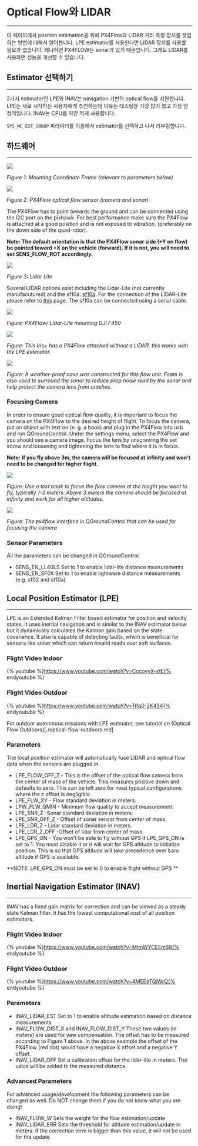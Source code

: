 # Optical Flow와 LIDAR
----------------------------------------------------

이 페이지에서 position estimation을 위해 PX4Flow와 LIDAR 거리 측정 장치를 셋업하는 방법에 대해서 알아봅니다. LPE estimator를 사용한다면 LIDAR 장치를 사용할 필요가 없습니다. 왜냐하면 PX4FLOW는 sonar가 있기 때문입니다. 그래도 LIDAR를 사용하면 성능을 개선할 수 있습니다.

## Estimator 선택하기
--------------------------------------------------------

2가지 estimator인 LPE와 INAV는 navigation 기반의 optical flow를 지원합니다. LPE는 새로 시작하는 사용자에게 추천하는데 이유는 테스팅을 가장 많이 했고 가장 안정적입니다. INAV는 CPU를 약간 적게 사용합니다.

`SYS_MC_EST_GROUP` 파라미터를 이용해서 estimator를 선택하고 나서 리부팅합니다.


## 하드웨어
--------------------------------------------------------

![](images/hardware/px4flow_offset.png)

*Figure 1: Mounting Coordinate Frame (relevant to parameters below)*

![](images/hardware/px4flow.png)

*Figure 2: PX4Flow optical flow sensor (camera and sonar)*

The PX4Flow has to point towards the ground and can be connected using the I2C port on the pixhawk. For best performance make sure the PX4Flow is attached at a good position and is not exposed to vibration. (preferably on the down side of the quad-rotor).

**Note: The default orientation is that the PX4Flow sonar side (+Y on flow) be pointed toward +X on the vehicle (forward). If it is not, you will need to set SENS_FLOW_ROT accordingly.**

![](images/hardware/lidarlite.png)

*Figure 3: Lidar Lite*

Several LIDAR options exist including the Lidar-Lite (not currently manufacutured) and the sf10a: [sf10a](http://www.lightware.co.za/shop/en/drone-altimeters/33-sf10a.html). For the connection of the LIDAR-Lite please refer to [this](https://pixhawk.org/peripherals/rangefinder?s[]=lidar) page. The sf10a can be connected using a serial cable.

![](images/hardware/flow_lidar_attached.jpg)

*Figure: PX4Flow/ Lidar-Lite mounting DJI F450*

![](images/flow/flow_mounting_iris.png)

*Figure: This Iris+ has a PX4Flow attached without a LIDAR, this works with the LPE estimator.*

![](images/flow/flow_mounting_iris_2.png)

*Figure: A weather-proof case was constructed for this flow unit. Foam is also used to surround the sonar to reduce prop noise read by the sonar and help protect the camera lens from crashes.*


### Focusing Camera

In order to ensure good optical flow quality, it is important to focus the camera on the PX4Flow to the desired height of flight. To focus the camera, put an object with text on (e. g. a book) and plug in the PX4Flow into usb and run QGroundControl. Under the settings menu, select the PX4Flow and you should see a camera image. Focus the lens by unscrewing the set screw and loosening and tightening the lens to find where it is in focus.

**Note: If you fly above 3m, the camera will be focused at infinity and won't need to be changed for higher flight.**

![](images/flow/flow_focus_book.png)

*Figure: Use a text book to focus the flow camera at the height you want to fly, typically 1-3 meters. Above 3 meters the camera should be focused at infinity and work for all higher altitudes.*


![](images/flow/flow_focusing.png)

*Figure: The px4flow interface in QGroundControl that can be used for focusing the camera*

### Sensor Parameters

All the parameters can be changed in QGroundControl
* SENS_EN_LL40LS
	Set to 1 to enable lidar-lite distance measurements
* SENS_EN_SF0X
	Set to 1 to enable lightware distance measurements (e.g. sf02 and sf10a)

## Local Position Estimator (LPE)
--------------------------------------------------------

LPE is an Extended Kalman Filter based estimator for position and velocity states. It uses inertial navigation and is similar to the INAV estimator below but it dynamically calculates the Kalman gain based on the state covariance. It also is capable of detecting faults, which is beneficial for sensors like sonar which can return invalid reads over soft surfaces.

### Flight Video Indoor
{% youtube %}https://www.youtube.com/watch?v=CccoyyX-xtE{% endyoutube %}

### Flight Video Outdoor
{% youtube %}https://www.youtube.com/watch?v=Ttfq0-2K434{% endyoutube %}

For outdoor autonmous missions with LPE estimator, see tutorial on (Optical Flow Outdoors)[./optical-flow-outdoors.md]

### Parameters

The local position estimator will automatically fuse LIDAR and optical flow data when the sensors are plugged in.

* LPE_FLOW_OFF_Z - This is the offset of the optical flow camera from the center of mass of the vehicle. This measures positive down and defaults to zero. This can be left zero for most typical configurations where the z offset is negligible.
* LPE_FLW_XY - Flow standard deviation in meters.
* LPW_FLW_QMIN - Minimum flow quality to accept measurement.
* LPE_SNR_Z -Sonar standard deviation in meters.
* LPE_SNR_OFF_Z - Offset of sonar sensor from center of mass.
* LPE_LDR_Z - Lidar standard deviation in meters.
* LPE_LDR_Z_OFF -Offset of lidar from center of mass.
* LPE_GPS_ON - You won't be able to fly without GPS if LPE_GPS_ON is set to 1. You must disable it or it will wait for GPS altitude to initialize position. This is so that GPS altitude will take precedence over baro altitude if GPS is available.

**NOTE: LPE_GPS_ON must be set to 0 to enable flight without GPS **

## Inertial Navigation Estimator (INAV)
--------------------------------------------------------

INAV has a fixed gain matrix for correction and can be viewed as a steady state Kalman filter. It has the lowest computational cost of all position estimators.


### Flight Video Indoor
{% youtube %}https://www.youtube.com/watch?v=MtmWYCEEmS8{% endyoutube %}

### Flight Video Outdoor
{% youtube %}https://www.youtube.com/watch?v=4MEEeTQiWrQ{% endyoutube %}


### Parameters
* INAV_LIDAR_EST
	Set to 1 to enable altitude estimation based on distance measurements
* INAV_FLOW_DIST_X and INAV_FLOW_DIST_Y
	These two values (in meters) are used for yaw compensation.
	The offset has to be measured according to Figure 1 above.
	In the above example the offset of the PX4Flow (red dot) would have a negative X offset and a negative Y offset.
* INAV_LIDAR_OFF
	Set a calibration offset for the lidar-lite in meters. The value will be added to the measured distance.


### Advanced Parameters

For advanced usage/development the following parameters can be changed as well. Do NOT change them if you do not know what you are doing!

* INAV_FLOW_W
	Sets the weight for the flow estimation/update
* INAV_LIDAR_ERR
	Sets the threshold for altitude estimation/update in meters. If the correction term is bigger than this value, it will not be used for the update.
